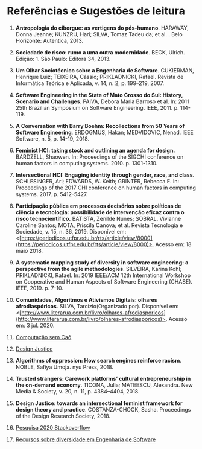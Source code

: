 # Referências e Sugestões de leitura


 1. **Antropologia do ciborgue: as vertigens do pós-humano**. HARAWAY, Donna Jeanne; KUNZRU, Hari; SILVA, Tomaz Tadeu da; et al. . Belo Horizonte: Autentica, 2013.
    
2.  **Sociedade de risco: rumo a uma outra modernidade**.  BECK, Ulrich. Edição: 1. São Paulo: Editora 34, 2013.
    
3.  **Um Olhar Sociotécnico sobre a Engenharia de Software**. CUKIERMAN, Henrique Luiz; TEIXEIRA, Cássio; PRIKLADNICKI, Rafael.  Revista de Informática Teórica e Aplicada, v. 14, n. 2, p. 199–219, 2007.
    
4.   **Software Engineering in the State of Mato Grosso do Sul: History, Scenario and Challenges**. PAIVA, Debora Maria Barroso et al. In: 2011 25th Brazilian Symposium on Software Engineering. IEEE, 2011. p. 114-119.
    
5.  **A Conversation with Barry Boehm: Recollections from 50 Years of Software Engineering**. ERDOGMUS, Hakan; MEDVIDOVIC, Nenad. IEEE Software, n. 5, p. 14-19, 2018.
    
6.  **Feminist HCI: taking stock and outlining an agenda for design.**  BARDZELL, Shaowen. In: Proceedings of the SIGCHI conference on human factors in computing systems. 2010. p. 1301-1310.
    
7.  **Intersectional HCI: Engaging identity through gender, race, and class.** SCHLESINGER, Ari; EDWARDS, W. Keith; GRINTER, Rebecca E.  In: Proceedings of the 2017 CHI conference on human factors in computing systems. 2017. p. 5412-5427.
    
8.  **Participação pública em processos decisórios sobre políticas de ciência e tecnologia: possibilidade de intervenção eficaz contra o risco tecnocientífico.**  BATISTA, Zenilde Nunes; SOBRAL, Vivianne Caroline Santos; MOTA, Priscila Canova; et al. Revista Tecnologia e Sociedade, v. 15, n. 36, 2019. Disponível em: <[https://periodicos.utfpr.edu.br/rts/article/view/8000](https://periodicos.utfpr.edu.br/rts/article/view/8000)>. Acesso em: 18 maio 2018.
    
9.  **A systematic mapping study of diversity in software engineering: a perspective from the agile methodologies**. SILVEIRA, Karina Kohl; PRIKLADNICKI, Rafael. In: 2019 IEEE/ACM 12th International Workshop on Cooperative and Human Aspects of Software Engineering (CHASE). IEEE, 2019. p. 7-10.
    
10.  **Comunidades, Algoritmos e Ativismos Digitais: olhares afrodiaspóricos**. SILVA, Tarcízio(Organizado por).  Disponível em: <[http://www.literarua.com.br/livro/olhares-afrodiasporicos](http://www.literarua.com.br/livro/olhares-afrodiasporicos)>. Acesso em: 3 jul. 2020.
    
11.  [Computação sem Caô](https://www.computacaosemcao.com.br/) 
    
12.  [Design Justice](https://design-justice.pubpub.org/)
    
13.  **Algorithms of oppression: How search engines reinforce racism**. NOBLE, Safiya Umoja. nyu Press, 2018.
    
14.  **Trusted strangers: Carework platforms’ cultural entrepreneurship in the on-demand economy**. TICONA, Julia; MATEESCU, Alexandra.  New Media & Society, v. 20, n. 11, p. 4384–4404, 2018.
    
15.  **Design Justice: towards an intersectional feminist framework for design theory and practice**. COSTANZA-CHOCK, Sasha.  Proceedings of the Design Research Society, 2018.
    
16.  [Pesquisa 2020 Stackoverflow](https://insights.stackoverflow.com/survey/2020/#demographics)
17. [Recursos sobre diversidade em Engenharia de Software](https://github.com/folkswhocode/awesome-diversity)


